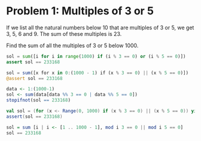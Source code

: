 # Problem 1: Multiples of 3 or 5

If we list all the natural numbers below 10 that are multiples of 3 or 5,
we get 3, 5, 6 and 9. The sum of these multiples is 23.

Find the sum of all the multiples of 3 or 5 below 1000.

```python
sol = sum([i for i in range(1000) if (i % 3 == 0) or (i % 5 == 0)])
assert sol == 233168
```

```julia
sol = sum([x for x in 0:(1000 - 1) if (x % 3 == 0) || (x % 5 == 0)])
@assert sol == 233168
```

```r
data <- 1:(1000-1)
sol <- sum(data[data %% 3 == 0 | data %% 5 == 0])
stopifnot(sol == 233168)
```

```scala
val sol = (for (x <- Range(0, 1000) if (x % 3 == 0) || (x % 5 == 0)) yield x).sum
assert(sol == 233168)
```

```haskell
sol = sum [i | i <- [1 .. 1000 - 1], mod i 3 == 0 || mod i 5 == 0]
sol == 233168
```
